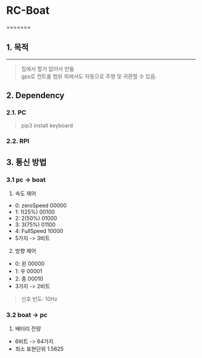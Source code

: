 # RC-Boat
=======
## 1. 목적
-------
>집에서 할거 없어서 만듦   
>gps로 컨트롤 범위 외에서도 자동으로 주행 및 귀환할 수 있음.

## 2. Dependency
### 2.1. PC
>pip3 install keyboard

### 2.2. RPI
>

## 3. 통신 방법
### 3.1 pc -> boat
1. 속도 제어
- 0: zeroSpeed    00000
- 1: 1(25%)       00100
- 2: 2(50%)       01000
- 3: 3(75%)       01100
- 4: FullSpeed    10000
- 5가지 -> 3비트

2. 방향 제어
- 0: 왼           00000
- 1: 우           00001
- 2: 중           00010
- 3가지 -> 2비트

>신호 빈도: 10Hz

### 3.2 boat -> pc

1. 배터리 잔량
- 6비트 -> 64가지
- 최소 표현단위 1.5625

